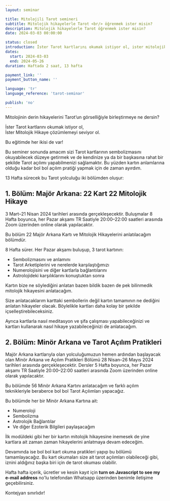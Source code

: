 ```yaml
---
layout: seminar

title: Mitolojili Tarot semineri
subtitle: Mitolojik hikayelerle Tarot <br/> öğrenmek ister misin?
description: Mitolojik hikayelerle Tarot öğrenmek ister misin?
date: 2024-03-03 00:00:00

status: closed
introduction: İster Tarot kartlarını okumak istiyor ol, ister mitolojik hikaye çözümlemeyi seviyor ol, bu eğitimde her ikisi de var!
dates:
  start: 2024-03-03
  end: 2024-05-26
duration: Haftada 2 saat, 13 hafta

payment_link: ''
payment_button_name: ''

language: 'tr'
language_reference: 'tarot-seminar'

publish: 'no'
---
```


Mitolojinin derin hikayelerini Tarot’un görselliğiyle birleştirmeye ne dersin?

İster Tarot kartlarını okumak istiyor ol,  
İster Mitolojik Hikaye çözümlemeyi seviyor ol.

Bu eğitimde her ikisi de var!

Bu seminer sonunda amacım sizi Tarot kartlarının sembolizmasını okuyabilecek düzeye getirmek ve de kendinize ya da bir başkasına rahat bir şekilde Tarot açılımı yapabilmenizi sağlamaktır. Bu yüzden kartın anlamlarına olduğu kadar bol bol açılım pratiği yapmak için de zaman ayırdım. 

13 Hafta sürecek bu Tarot yolculuğu iki bölümden oluşur:

## 1. Bölüm: Majör Arkana: 22 Kart 22 Mitolojik Hikaye

3 Mart–21 Nisan 2024 tarihleri arasında gerçekleşecektir. 
Buluşmalar 8 Hafta boyunca, her Pazar akşamı TR Saatiyle 20:00–22:00 saatleri arasında Zoom üzerinden online olarak yapılacaktır. 

Bu bölüm 22 Majör Arkana Kartı ve Mitolojik Hikayelerini anlatılacağım bölümdür. 

8 Hafta sürer. Her Pazar akşamı buluşup, 3 tarot kartının:

+ Sembolizmasını ve anlamını
+ Tarot Arketiplerini ve nerelerde karşılaştığımızı
+ Numerolojisini ve diğer kartlarla bağlantılarını
+ Astrolojideki karşılıklarını konuştuktan sonra

Kartın bize ne söylediğini anlatan bazen bildik bazen de pek bilinmedik mitolojik hikayesini anlatacağım. 

Size anlatacaklarım karttaki sembollerin değil kartın tamamının ne dediğini anlatan hikayeler olacak. Böylelikle kartları daha kolay bir şekilde içselleştirebileceksiniz. 

Ayrıca kartlarla nasıl meditasyon ve şifa çalışması yapabileceğinizi ve kartları kullanarak nasıl hikaye yazabileceğinizi de anlatacağım. 

## 2. Bölüm: Minör Arkana ve Tarot Açılım Pratikleri

Majör Arkana kartlarıyla olan yolculuğumuzun hemen ardından başlayacak olan Minör Arkana ve Açılım Pratikleri Bölümü 28 Nisan–26 Mayıs 2024 tarihleri arasında gerçekleşecektir. Dersler 5 Hafta boyunca, her Pazar akşamı TR Saatiyle 20:00–22:00 saatleri arasında Zoom üzerinden online olarak yapılacaktır. 

Bu bölümde 56 Minör Arkana Kartını anlatacağım ve farklı açılım teknikleriyle beraberce bol bol Tarot Açılımları yapacağız. 

Bu bölümde her bir Minör Arkana Kartına ait:

+ Numeroloji
+ Sembolizma
+ Astrolojik Bağlantılar
+ Ve diğer Ezoterik Bilgileri paylaşacağım

İlk modüldeki gibi her bir kartın mitolojik hikayesine inemesek de yine kartlara ait zaman zaman hikayelerini anlatmaya devam edeceğim.

Devamında ise bol bol kart okuma pratikleri yapıp bu bölümü tamamlayacağız. Bu kart okumaları size ait tarot açılımları olabileceği gibi, iznini aldığınız başka biri için de tarot okuması olabilir.  

Hafta hafta içerik, ücretler ve kesin kayıt için **<span class="phone"><noscript>turn on Javascript to see my e-mail address</noscript></span>** no'lu telefondan Whatsapp üzerinden benimle iletişime geçebilirsiniz.

Kontejyan sınırlıdır!